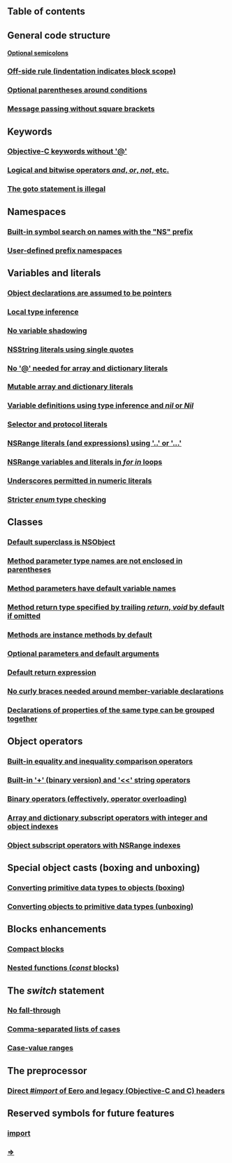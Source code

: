 **Table of contents**
---------------------

General code structure
----------------------

#### [Optional semicolons](#optionalsemicolons)

### [Off-side rule (indentation indicates block scope)](#offsiderule)

### [Optional parentheses around conditions](#optionalparens)

### [Message passing without square brackets](#nomessagebrackets)

Keywords
--------

### [Objective-C keywords without '@'](#noatkeywords)

### [Logical and bitwise operators _and_, _or_, _not_, etc.](#booleannames)

### [The goto statement is illegal](#nogoto)

Namespaces
----------

### [Built-in symbol search on names with the "NS" prefix](#nsprefix)

### [User-defined prefix namespaces](#userprefixes)

Variables and literals
----------------------

### [Object declarations are assumed to be pointers](#objectsarepointers)

### [Local type inference](#typeinference)

### [No variable shadowing](#noshadowing)

### [NSString literals using single quotes](#stringliterals)

### [No '@' needed for array and dictionary literals](#noatliterals)

### [Mutable array and dictionary literals](#mutableliterals)

### [Variable definitions using type inference and *nil* or *Nil*](#inferrednils)

### [Selector and protocol literals](#selectorliterals)

### [NSRange literals (and expressions) using '..' or '...'](#rangeliterals)

### [NSRange variables and literals in *for* *in* loops](#rangeloops)

### [Underscores permitted in numeric literals](#underscores)

### [Stricter *enum* type checking](#strictenums)

Classes
-------

### [Default superclass is NSObject](#defaultsuperclass)

### [Method parameter type names are not enclosed in parentheses](#noparamsmethods)

### [Method parameters have default variable names](#methodvardefaults)

### [Method return type specified by trailing *return*, *void* by default if omitted](#methodreturns)

### [Methods are instance methods by default](#instancemethods)

### [Optional parameters and default arguments](#optionalparams)

### [Default return expression](#defaultreturns)

### [No curly braces needed around member-variable declarations](#nocurlyvars)

### [Declarations of properties of the same type can be grouped together](#groupproperties)

Object operators
----------------

### [Built-in equality and inequality comparison operators](#equalityoperators)

### [Built-in '+' (binary version) and '<<' string operators](#stringplus)

### [Binary operators (effectively, operator overloading)](#binaryoperators)

### [Array and dictionary subscript operators with integer and object indexes](#subscripts)

### [Object subscript operators with NSRange indexes](#rangesubscripts)

Special object casts (boxing and unboxing)
------------------------------------------

### [Converting primitive data types to objects (boxing)](#boxing)

### [Converting objects to primitive data types (unboxing)](#unboxing)

Blocks enhancements
-------------------

### [Compact blocks](#compactblocks)

### [Nested functions (*const* blocks)](#nestedfunctions)

The *switch* statement
----------------------

### [No fall-through](#nofallthrough)

### [Comma-separated lists of cases](#caselists)

### [Case-value ranges](#caseranges)

The preprocessor
------------------------------------
### [Direct *#import* of Eero and legacy (Objective-C and C) headers](#importsincludes)

Reserved symbols for future features
------------------------------------
### [import](#reserved)
### [=>](#reserved)

